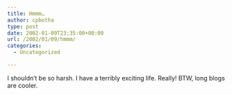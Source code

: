```yaml
---
title: Hmmm…
author: cpbotha
type: post
date: 2002-01-09T23:35:00+00:00
url: /2002/01/09/hmmm/
categories:
  - Uncategorized

---
```

I shouldn’t be so harsh. I have a terribly exciting life. Really! BTW, long blogs are cooler.
